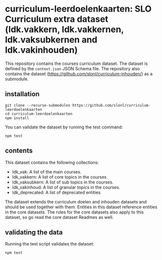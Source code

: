 # curriculum-leerdoelenkaarten: SLO Curriculum extra dataset (ldk.vakkern, ldk.vakkernen, ldk.vaksubkernen and ldk.vakinhouden)

This repository contains the courses curriculum dataset. The dataset is defined by the `context.json` JSON Schema file. The repository also contains the dataset (https://github.com/slonl/curriculum-inhouden/) as a submodule.

## installation

```
git clone --recurse-submodules https://github.com/slonl/curriculum-leerdoelenkaarten
cd curriculum-leerdoelenkaarten
npm install
```

You can validate the dataset by running the test command:

```
npm test
```

## contents

This dataset contains the following collections:

- ldk_vak: A list of the main courses.
- ldk_vakkern: A list of core topics in the courses.
- ldk_vaksubkern: A list of sub topics in the courses.
- ldk_vakinhoud: A list of granular topics in the courses.
- ldk_deprecated: A list of deprecated entities

The dataset extends the curriculum doelen and inhouden datasets and should be used together with them. Entities in this dataset reference entities in the core datasets. The rules for the core datasets also apply to this dataset, so go read the core dataset Readmes as well.

## validating the data

Running the test script validates the dataset:

```
npm test
```
